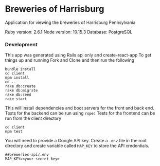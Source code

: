 # Breweries of Harrisburg
Application for viewing the breweries of Harrisburg Pennsylvania

Ruby version: 2.6.1
Node version: 10.15.3
Database: PostgreSQL

### Development
This app was generated using Rails api only and create-react-app
To get things up and running
Fork and Clone and then run the following
```
bundle install
cd client
npm install
cd ..
rake db:create
rake db:migrate
rake db:seed
rake start
```
This will install dependencies and boot servers for the front and back end.
Tests for the backend can be run using `rspec`
Tests for the frontend can be run from the client directory
```
cd client
npm test
```
You will need to provide a Google API key. Create a `.env` file in the root directory and create variable called `MAP_KEY` to store the API credentials.
```
##breweries-api/.env
MAP_KEY=<your secret key>
```
